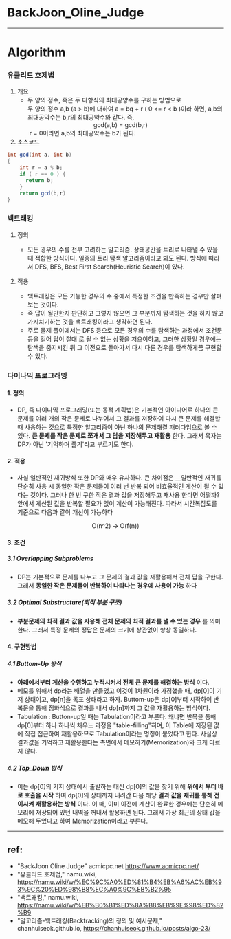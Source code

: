 BackJoon_Oline_Judge
=============

---
Algorithm
=============
### 유클리드 호제법 
1. 개요
    - 두 양의 정수, 혹은 두 다항식의 최대공양수를 구하는 방법으로   
   두 양의 정수 a,b (a > b)에 대하여 a = bq + r ( 0 <= r < b )이라 하면, a,b의 최대공약수는 b,r의 최대공약수와 같다. 즉,   
   <div align="center">gcd(a,b) = gcd(b,r)</div>     
   　　r = 0이라면 a,b의 최대공약수는 b가 된다.
2. 소스코드
```java
int gcd(int a, int b)
{
    int r = a % b;
    if ( r == 0 ) {
      return b;
    }
    return gcd(b,r)
}
```

### 백트래킹
1. 정의
    - 모든 경우의 수를 전부 고려하는 알고리즘. 상태공간을 트리로 나타낼 수 있을 때 적합한 방식이다. 
    일종의 트리 탐색 알고리즘이라고 봐도 된다. 방식에 따라서 DFS, BFS, Best First Search(Heuristic 
    Search)이 있다. 
   
2. 적용
    - 백트래킹은 모든 가능한 경우의 수 중에서 특정한 조건을 만족하는 경우만 살펴 보는 것이다.
    - 즉 답이 될만한지 판단하고 그렇지 않으면 그 부분까지 탐색하는 것을 하지 않고 가지치기하는 것을
    백트래킹이라고 생각하면 된다.
    - 주로 물제 풀이에서는 DFS 등으로 모든 경우의 수를 탐색하는 과정에서 조건문 등을 걸어 답이 절대
    로 될 수 없는 상황을 저으이하고, 그러한 상황일 경우에는 탐색을 중지시킨 뒤 그 이전으로 돌아가서 
    다시 다른 경우를 탐색하게끔 구현할 수 있다.


### 다이나믹 프로그래밍
#### 1. 정의
- DP, 즉 다이나믹 프로그래밍(또는 동적 계획법)은 기본적인 아이디어로 하나의 큰 문제를 여러 개의 작은 문제로 나누어서 그 결과를 저장하여 다시 큰 문제를 해결할 때 사용하는 것으로 특정한 알고리즘이 아닌 하나의 문제해결 패러다임으로 볼 수 있다.
    __큰 문제를 작은 문제로 쪼개서 그 답을 저장해두고 재활용__ 한다. 그래서 혹자는 DP가 아닌 '기억하며 풀기'라고 부르기도 한다.

#### 2. 적용
- 사실 일반적인 재귀방식 또한 DP와 매우 유사하다. 큰 차이점은 __일반적인 재귀를 단순히 사용 시 동일한 작은 문제들이 여러 번 반복 되어 비효율적인 계산이 될 수 있다는 것이다. 그러나 한 번 구한 작은 결과 값을 저장해두고 재사용 한다면 어떨까? 앞에서 계산된 값을 반복할 필요가 없이 계산이 가능해진다. 따라서 시간복잡도를 기준으로 다음과 같이 개선이 가능하다 
<div align="center">O(n^2) → O(f(n))</div> 

#### 3. 조건
##### 3.1 Overlapping Subproblems
- DP는 기본적으로 문제를 나누고 그 문제의 결과 값을 재활용해서 전체 답을 구한다. 그래서 __동일한 작은 문제들이 반복하여 나타나는 경우에 사용이 가능__ 하다
##### 3.2 Optimal Substructure(최적 부분 구조)
- __부분문제의 최적 결과 값을 사용해 전체 문제의 최적 결과를 낼 수 있는 경우__ 를 의미한다. 그래서 특정 문제의 정답은 문제의 크기에 상관없이 항상 동일하다.

#### 4. 구현방법
##### 4.1 Buttom-Up 방식 
- __아래에서부터 계산을 수행하고 누적시켜서 전체 큰 문제를 해결하는 방식__ 이다.
- 메모를 위해서 dp라는 배열을 만들었고 이것이 1차원이라 가정했을 때, dp[0]이 기저 상태이고, dp[n]을 목표 상태라고 하자. Buttom-up은 dp[0]부터 시작하여 반복문을 통해 점화식으로 결과를 내서 dp[n]까지 그 값을 재활용하는 방식이다.
- Tabulation : Button-up일 때는 Tabulation이라고 부른다. 왜냐면 반복을 통해 dp[0]부터 하나 하나씩 채우느 과정을 "table-filling"히며, 이 Table에 저장된 값에 직접 접근하여 재활용하므로 Tabulation이라는 명칭이 붙었다고 한다. 사실상 결과값을 기억하고 재활용한다는 측면에서 메모하기(Memorization)와 크게 다르지 않다.

##### 4.2 Top_Down 방식
- 이는 dp[0]의 기저 상태에서 출발하는 대신 dp[0]의 값을 찾기 위해 __위에서 부터 바로 호출을 시작__ 하여 dp[0]의 상태까지 내려간 다음 해당 __결과 값을 재귀를 통해 전이시켜 재활용하는 방식__ 이다. 이 때, 이미 이전에 계산이 완료한 경우에는 단순히 메모리에 저장되어 있던 내역을 꺼내서 활용하면 된다. 그래서 가장 최근의 상태 값을 메모해 두었다고 하여 Memorization이라고 부른다.
---
## ref:
* "BackJoon Oline Judge" acmicpc.net https://www.acmicpc.net/
* "유클리드 호제법," namu.wiki, https://namu.wiki/w/%EC%9C%A0%ED%81%B4%EB%A6%AC%EB%93%9C%20%ED%98%B8%EC%A0%9C%EB%B2%95
* "백트래킹," namu.wiki, https://namu.wiki/w/%EB%B0%B1%ED%8A%B8%EB%9E%98%ED%82%B9
* "알고리즘-백트래킹(Backtracking)의 정의 및 예시문제," chanhuiseok.github.io, https://chanhuiseok.github.io/posts/algo-23/
